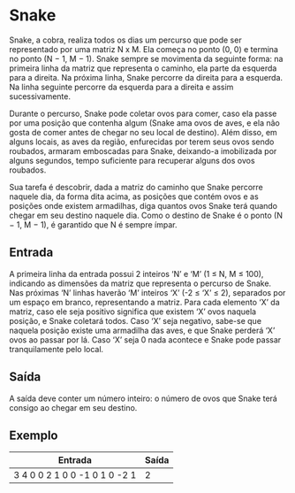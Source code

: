 # Snake

Snake, a cobra, realiza todos os dias um percurso que pode ser representado por uma matriz N x M. Ela começa no ponto (0, 0) e termina no ponto (N − 1, M − 1). Snake sempre se movimenta da seguinte forma: na primeira linha da matriz que representa o caminho, ela parte da esquerda para a direita. Na próxima linha, Snake percorre da direita para a esquerda. Na linha seguinte percorre da esquerda para a direita e assim sucessivamente.

Durante o percurso, Snake pode coletar ovos para comer, caso ela passe por uma posição que contenha algum (Snake ama ovos de aves, e ela não gosta de comer antes de chegar no seu local de destino). Além disso, em alguns locais, as aves da região, enfurecidas por terem seus ovos sendo roubados, armaram emboscadas para Snake, deixando-a imobilizada por alguns segundos, tempo suficiente para recuperar alguns dos ovos roubados.

Sua tarefa é descobrir, dada a matriz do caminho que Snake percorre naquele dia, da forma dita acima, as posições que contém ovos e as posições onde existem armadilhas, diga quantos ovos Snake terá quando chegar em seu destino naquele dia. Como o destino de Snake é o ponto (N − 1, M − 1), é garantido que N é sempre ímpar.

## Entrada

A primeira linha da entrada possui 2 inteiros ‘N’ e ‘M’ (1 ≤ N, M ≤ 100), indicando as dimensões da matriz que representa o percurso de Snake. Nas próximas ‘N’ linhas haverão ‘M’ inteiros ‘X’ (-2 ≤ ‘X’ ≤ 2), separados por um espaço em branco, representando a matriz. Para cada elemento ‘X’ da matriz, caso ele seja positivo significa que existem ‘X’ ovos naquela posição, e Snake coletará todos. Caso ‘X’ seja negativo, sabe-se que naquela posição existe uma armadilha das aves, e que Snake perderá ‘X’ ovos ao passar por lá. Caso ‘X’ seja 0 nada acontece e Snake pode passar tranquilamente pelo local.

## Saída

A saída deve conter um número inteiro: o número de ovos que Snake terá consigo ao chegar em seu destino.

## Exemplo

| Entrada                       | Saída |
| ----------------------------- | ----- |
| 3 4 0 0 2 1 0 0 -1 0 1 0 -2 1 | 2     |

